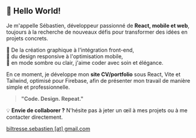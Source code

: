 ## 👋 Hello World!

Je m'appelle Sébastien, développeur passionné de **React, mobile et web**, toujours à la recherche de nouveaux défis pour transformer des idées en projets concrets.

🎨 De la création graphique à l'intégration front-end,  
📱 du design responsive à l'optimisation mobile,  
🌙 en mode sombre ou clair, j'aime coder avec soin et élégance.

En ce moment, je développe mon **site CV/portfolio** sous React, Vite et Tailwind, optimisé pour Firebase, afin de présenter mon travail de manière simple et professionnelle.

> **"Code. Design. Repeat."**

💡 **Envie de collaborer ?** N'hésite pas à jeter un œil à mes projets ou à me contacter directement.

[biltresse.sebastien [at] gmail.com](mailto:biltresse.sebastien@gmail.com)

<!--
**BiltresseS/BiltresseS** is a ✨ _special_ ✨ repository because its `README.md` (this file) appears on your GitHub profile.

Here are some ideas to get you started:

- 🔭 I’m currently working on ...
- 🌱 I’m currently learning ...
- 👯 I’m looking to collaborate on ...
- 🤔 I’m looking for help with ...
- 💬 Ask me about ...
- 📫 How to reach me: ...
- 😄 Pronouns: ...
- ⚡ Fun fact: ...
-->
